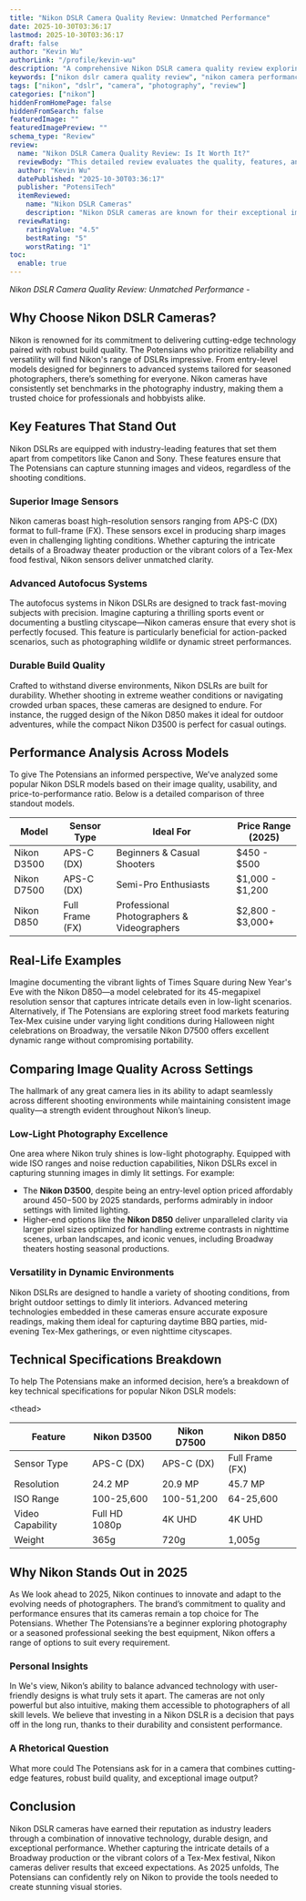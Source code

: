 ```yaml
---
title: "Nikon DSLR Camera Quality Review: Unmatched Performance"
date: 2025-10-30T03:36:17
lastmod: 2025-10-30T03:36:17
draft: false
author: "Kevin Wu"
authorLink: "/profile/kevin-wu"
description: "A comprehensive Nikon DSLR camera quality review exploring performance, features, and value for photography enthusiasts and professionals."
keywords: ["nikon dslr camera quality review", "nikon camera performance review", "dslr camera quality comparison 2025"]
tags: ["nikon", "dslr", "camera", "photography", "review"]
categories: ["nikon"]
hiddenFromHomePage: false
hiddenFromSearch: false
featuredImage: ""
featuredImagePreview: ""
schema_type: "Review"
review:
  name: "Nikon DSLR Camera Quality Review: Is It Worth It?"
  reviewBody: "This detailed review evaluates the quality, features, and performance of Nikon DSLR cameras, offering insights for photographers at all levels."
  author: "Kevin Wu"
  datePublished: "2025-10-30T03:36:17"
  publisher: "PotensiTech"
  itemReviewed:
    name: "Nikon DSLR Cameras"
    description: "Nikon DSLR cameras are known for their exceptional image quality, robust build, and advanced features, catering to both amateurs and professionals."
  reviewRating:
    ratingValue: "4.5"
    bestRating: "5"
    worstRating: "1"
toc:
  enable: true
---
```



*Nikon DSLR Camera Quality Review: Unmatched Performance* - 

## Why Choose Nikon DSLR Cameras?

Nikon is renowned for its commitment to delivering cutting-edge technology paired with robust build quality. The Potensians who prioritize reliability and versatility will find Nikon's range of DSLRs impressive. From entry-level models designed for beginners to advanced systems tailored for seasoned photographers, there’s something for everyone. Nikon cameras have consistently set benchmarks in the photography industry, making them a trusted choice for professionals and hobbyists alike.

## Key Features That Stand Out

Nikon DSLRs are equipped with industry-leading features that set them apart from competitors like Canon and Sony. These features ensure that The Potensians can capture stunning images and videos, regardless of the shooting conditions.

### Superior Image Sensors

Nikon cameras boast high-resolution sensors ranging from APS-C (DX) format to full-frame (FX). These sensors excel in producing sharp images even in challenging lighting conditions. Whether capturing the intricate details of a Broadway theater production or the vibrant colors of a Tex-Mex food festival, Nikon sensors deliver unmatched clarity.

### Advanced Autofocus Systems

The autofocus systems in Nikon DSLRs are designed to track fast-moving subjects with precision. Imagine capturing a thrilling sports event or documenting a bustling cityscape—Nikon cameras ensure that every shot is perfectly focused. This feature is particularly beneficial for action-packed scenarios, such as photographing wildlife or dynamic street performances.

### Durable Build Quality

Crafted to withstand diverse environments, Nikon DSLRs are built for durability. Whether shooting in extreme weather conditions or navigating crowded urban spaces, these cameras are designed to endure. For instance, the rugged design of the Nikon D850 makes it ideal for outdoor adventures, while the compact Nikon D3500 is perfect for casual outings.

## Performance Analysis Across Models

To give The Potensians an informed perspective, We’ve analyzed some popular Nikon DSLR models based on their image quality, usability, and price-to-performance ratio. Below is a detailed comparison of three standout models.

<div class="table-responsive">
<table class="html-table">
<thead>
<tr>
<th>Model</th>
<th>Sensor Type</th>
<th>Ideal For</th>
<th>Price Range (2025)</th>
</tr>
</thead>
<tbody>
<tr>
<td>Nikon D3500</td>
<td>APS-C (DX)</td>
<td>Beginners & Casual Shooters</td>
<td>$450 - $500</td>
</tr>
<tr>
<td>Nikon D7500</td>
<td>APS-C (DX)</td>
<td>Semi-Pro Enthusiasts</td>
<td>$1,000 - $1,200</td>
</tr>
<tr>
<td>Nikon D850</td>
<td>Full Frame (FX)</td>
<td>Professional Photographers & Videographers</td>
<td>$2,800 - $3,000+</td>
</tr>
</tbody>
</table>
</div>

## Real-Life Examples

Imagine document​ing the vibrant lights of Times Square during New Year's Eve with the Nikon D850—a model celebrated for its 45-megapixel resolution sensor that captures intricate details even in low-light scenarios. Alternatively, if The Potensians are exploring street food markets featuring Tex-Mex cuisine under varying light conditions during Halloween night celebrations on Broadway, the versatile Nikon D7500 offers excellent dynamic range without compromising portability.

## Comparing Image Quality Across Settings

The hallmark of any great camera lies in its ability to adapt seamlessly across different shooting environments while maintaining consistent image quality—a strength evident throughout Nikon’s lineup.

### Low-Light Photography Excellence

One area where Nikon truly shines is low-light photography. Equipped with wide ISO ranges and noise reduction capabilities, Nikon DSLRs excel in capturing stunning images in dimly lit settings. For example:

- The __Nikon D3500__, despite being an entry-level option priced affordably around $450-$500 by 2025 standards, performs admirably in indoor settings with limited lighting.
- Higher-end options like the __Nikon D850__ deliver unparalleled clarity via larger pixel sizes optimized for handling extreme contrasts in nighttime scenes, urban landscapes, and iconic venues, including Broadway theaters hosting seasonal productions.

### Versatility in Dynamic Environments

Nikon DSLRs are designed to handle a variety of shooting conditions, from bright outdoor settings to dimly lit interiors. Advanced metering technologies embedded in these cameras ensure accurate exposure readings, making them ideal for capturing daytime BBQ parties, mid-evening Tex-Mex gatherings, or even nighttime cityscapes.

## Technical Specifications Breakdown

To help The Potensians make an informed decision, here’s a breakdown of key technical specifications for ​popular Nikon DSLR models:

<div class="table-responsive">
<table class="html-table">
<​thead>
<tr>
<th>Feature</th>
<th>Nikon D3500</th>
<th>Nikon D7500</th>
<th>Nikon D850</th>
</tr>
</thead>
<tbody>
<tr>
<td>Sensor Type</td>
<td>APS-C (DX)</td>
<td>APS-C (DX)</td>
<td>Full Frame (FX)</td>
</tr>
<tr>
<td>Resolution</td>
<td>24.2 MP</td>
<td>20.9 MP</td>
<td>45.7 MP</td>
</tr>
<tr>
<td>ISO Range</td>
<td>100-25,600</td>
<td>100-51,200</td>
<td>64-25,600</td>
</tr>
<tr>
<td>Video Capability</td>
<td>Full HD 1080p</td>
<td>4K UHD</td>
<td>4K UHD</td>
</tr>
<tr>
<td>Weight</td>
<td>365g</td>
<td>720g</td>
<td>1,005g</td>
</tr>
</tbody>
</table>
</div>

## Why Nikon Stands Out in 2025

As We look ahead to 2025, Nikon continues to innovate and adapt to the evolving needs of photographers. The brand’s commitment to quality and performance ensures that its cameras remain a top choice for The Potensians. Whether The Potensians’re a beginner exploring photography or a seasoned professional seeking the best equipment, Nikon offers a range of options to suit every requirement.

### Personal Insights

In We's view, Nikon’s ability to balance advanced technology with user-friendly designs is what truly sets it apart. The cameras are not only powerful but also intuitive, making them accessible to photographers of all skill levels. We believe that investing in a Nikon DSLR is a decision that pays off in the long run, thanks to their durability and consistent performance.

### A Rhetorical Question

What more could The Potensians ask for in a camera that combines cutting-edge features, robust build quality, and exceptional image output?

## Conclusion

Nikon DSLR cameras have earned their reputation as industry leaders through a combination of innovative technology, durable design, and exceptional performance. Whether capturing the intricate details of a Broadway production or the vibrant colors of a Tex-Mex festival, Nikon cameras deliver results that exceed expectations. As 2025 unfolds, The Potensians can confidently rely on Nikon to provide the tools needed to create stunning visual stories.